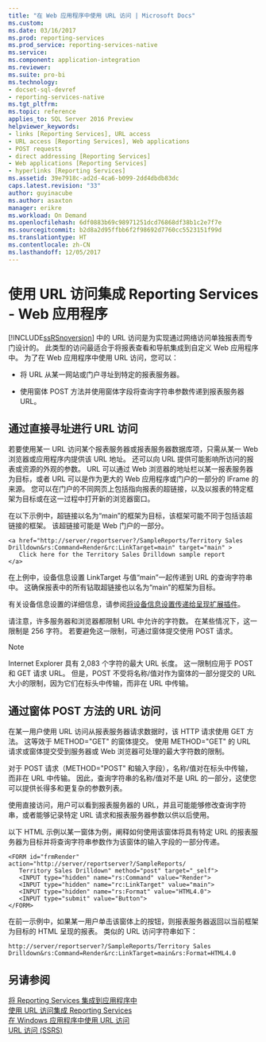 ```yaml
---
title: "在 Web 应用程序中使用 URL 访问 | Microsoft Docs"
ms.custom: 
ms.date: 03/16/2017
ms.prod: reporting-services
ms.prod_service: reporting-services-native
ms.service: 
ms.component: application-integration
ms.reviewer: 
ms.suite: pro-bi
ms.technology:
- docset-sql-devref
- reporting-services-native
ms.tgt_pltfrm: 
ms.topic: reference
applies_to: SQL Server 2016 Preview
helpviewer_keywords:
- links [Reporting Services], URL access
- URL access [Reporting Services], Web applications
- POST requests
- direct addressing [Reporting Services]
- Web applications [Reporting Services]
- hyperlinks [Reporting Services]
ms.assetid: 39e7918c-ad2d-4ca6-b099-2dd4dbdb83dc
caps.latest.revision: "33"
author: guyinacube
ms.author: asaxton
manager: erikre
ms.workload: On Demand
ms.openlocfilehash: 6df0883b69c98971251dcd76868df38b1c2e7f7e
ms.sourcegitcommit: b2d8a2d95ffbb6f2f98692d7760cc5523151f99d
ms.translationtype: HT
ms.contentlocale: zh-CN
ms.lasthandoff: 12/05/2017
---
```

# <a name="integrating-reporting-services-using-url-access---web-application"></a>使用 URL 访问集成 Reporting Services - Web 应用程序
  [!INCLUDE[ssRSnoversion](../../includes/ssrsnoversion-md.md)] 中的 URL 访问是为实现通过网络访问单独报表而专门设计的。 此类型的访问最适合于将报表查看和导航集成到自定义 Web 应用程序中。 为了在 Web 应用程序中使用 URL 访问，您可以：  
  
-   将 URL 从某一网站或门户寻址到特定的报表服务器。  
  
-   使用窗体 POST 方法并使用窗体字段将查询字符串参数传递到报表服务器 URL。  
  
## <a name="url-access-through-direct-addressing"></a>通过直接寻址进行 URL 访问  
 若要使用某一 URL 访问某个报表服务器或报表服务器数据库项，只需从某一 Web 浏览器或应用程序内提供该 URL 地址。 还可以向 URL 提供可能影响所访问的报表或资源的外观的参数。 URL 可以通过 Web 浏览器的地址栏以某一报表服务器为目标，或者 URL 可以是作为更大的 Web 应用程序或门户的一部分的 IFrame 的来源。 您可以在门户的不同网页上包括指向报表的超链接，以及以报表的特定框架为目标或在这一过程中打开新的浏览器窗口。  
  
 在以下示例中，超链接以名为“main”的框架为目标，该框架可能不同于包括该超链接的框架。 该超链接可能是 Web 门户的一部分。  
  
```  
<a href="http://server/reportserver?/SampleReports/Territory Sales   
Drilldown&rs:Command=Render&rc:LinkTarget=main" target="main" >  
   Click here for the Territory Sales Drilldown sample report  
</a>  
```  
  
 在上例中，设备信息设置 LinkTarget 与值“main”一起传递到 URL 的查询字符串中。 这确保报表中的所有钻取超链接也以名为“main”的框架为目标。  
  
 有关设备信息设置的详细信息，请参阅[将设备信息设置传递给呈现扩展插件](../../reporting-services/report-server-web-service/net-framework/passing-device-information-settings-to-rendering-extensions.md)。  
  
 请注意，许多服务器和浏览器都限制 URL 中允许的字符数。 在某些情况下，这一限制是 256 字符。 若要避免这一限制，可通过窗体提交使用 POST 请求。  
  
> [!NOTE]  
>  Internet Explorer 具有 2,083 个字符的最大 URL 长度。 这一限制应用于 POST 和 GET 请求 URL。 但是，POST 不受将名称/值对作为窗体的一部分提交的 URL 大小的限制，因为它们在标头中传输，而非在 URL 中传输。  
  
## <a name="url-access-through-a-form-post-method"></a>通过窗体 POST 方法的 URL 访问  
 在某一用户使用 URL 访问从报表服务器请求数据时，该 HTTP 请求使用 GET 方法。 这等效于 METHOD="GET" 的窗体提交。 使用 METHOD="GET" 的 URL 请求或窗体提交受到服务器或 Web 浏览器可处理的最大字符数的限制。  
  
 对于 POST 请求（METHOD="POST" 和输入字段），名称/值对在标头中传输，而非在 URL 中传输。 因此，查询字符串的名称/值对不是 URL 的一部分，这使您可以提供长得多和更复杂的参数列表。  
  
 使用直接访问，用户可以看到报表服务器的 URL，并且可能能够修改查询字符串，或者能够记录特定 URL 请求和报表服务器参数以供以后使用。  
  
 以下 HTML 示例以某一窗体为例，阐释如何使用该窗体将具有特定 URL 的报表服务器为目标并将查询字符串参数作为该窗体的输入字段的一部分传递。  
  
```  
<FORM id="frmRender" action="http://server/reportserver?/SampleReports/  
   Territory Sales Drilldown" method="post" target="_self">  
   <INPUT type="hidden" name="rs:Command" value="Render">   
   <INPUT type="hidden" name="rc:LinkTarget" value="main">  
   <INPUT type="hidden" name="rs:Format" value="HTML4.0">  
   <INPUT type="submit" value="Button">  
</FORM>  
```  
  
 在前一示例中，如果某一用户单击该窗体上的按钮，则报表服务器返回以当前框架为目标的 HTML 呈现的报表。 类似的 URL 访问字符串如下：  
  
```  
http://server/reportserver?/SampleReports/Territory Sales   
Drilldown&rs:Command=Render&rc:LinkTarget=main&rs:Format=HTML4.0  
```  
  
## <a name="see-also"></a>另请参阅  
 [将 Reporting Services 集成到应用程序中](../../reporting-services/application-integration/integrating-reporting-services-into-applications.md)   
 [使用 URL 访问集成 Reporting Services](../../reporting-services/application-integration/integrating-reporting-services-using-url-access.md)   
 [在 Windows 应用程序中使用 URL 访问](../../reporting-services/application-integration/integrating-reporting-services-using-url-access-windows-application.md)   
 [URL 访问 (SSRS)](../../reporting-services/url-access-ssrs.md)  
  
  
